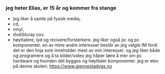 ### jeg heter Elias, er 15 år og kommer fra stange



- jeg liker å samle på fysisk media, 
- cd, 
- vinyl, 
- dvd/bluray osv. 
- høyttalere, lyd og recivere/forsterkere.
jeg liker også pc og pc komponenter. en av mine andre interesser består av
jeg valgte IM fordi det er den linja som inneholder mest av min interesser. og jeg liker både og programere og å ta bilder/video
jeg håper lære å mer om pc hardware og hvorden det bygges og høyttaler komponenter.
jeg er elev på denne skolen: https://www.gjennestadvgs.no
